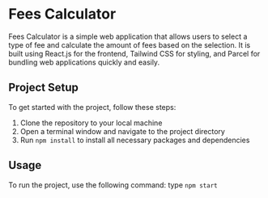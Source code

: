 # Fees Calculator

Fees Calculator is a simple web application that allows users to select a type of fee and calculate the amount of fees based on the selection. It is built using React.js for the frontend, Tailwind CSS for styling, and Parcel for bundling web applications quickly and easily.

## Project Setup

To get started with the project, follow these steps:

1. Clone the repository to your local machine
2. Open a terminal window and navigate to the project directory
3. Run `npm install` to install all necessary packages and dependencies

## Usage

To run the project, use the following command:
type `npm start` 
